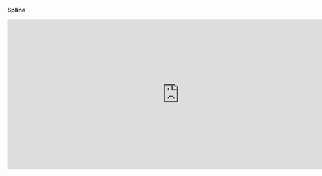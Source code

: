 <strong>Spline<strong>
<iframe src='https://my.spline.design/sarry-b8c75009c166b5cbf3b47dee67eb6d9d/' frameborder='0' width='800' height='350'></iframe>
